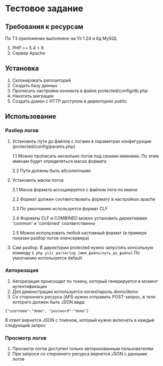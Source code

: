 # Тестовое задание

## Требования к ресурсам
По ТЗ приложение выполнено на Yii 1.24 и бд MySQL
1. PHP >= 5.4 < 8
2. Сервер Apache

## Установка

1. Склонировать репозиторий
2. Создать базу данных
3. Прописать настройки коннекта в файле protected/config/db.php
4. Накатить миграции
5. Создать домен с HTTP доступом в директорию public

## Использование

### Разбор логов

1. Установить пути до файлов с логами в параметрах конфигурации (protected/config/params.php)

    1.1 Можно прописать несколько логов под своими именами. По этим именам будет определяться маска формата

    2.2 Пути должны быть абсолютными
  
2. Установить маски логов

   2.1 Маска формата ассоциируется с файлом лога по имени

   2.2 Формат должен соответствовать формату в настройках apache

   2.3 По умолчанию используется формат CLF

   2.4 Форматы CLF и COMBINED можно установить директивами 'common' и 'combined' соответственно

   2.5 Можно использовать любой кастомный формат (в примере показан разбор логов опенсервера)

3. Сам разбор. В директории protected нужно запустить консольную команду  `$ php yiic parserlog [имя_файла|путь_дo_файла]` По умолчанию используется default

### Авторизация 

1. Авторизация происходит по токену, который генерируется в момент аутентификации
2. Для демонстрации используется логин/пароль  demo/demo
3. Со стороннего ресурса (API) нужно отправить POST-запрос, в теле которого должен быть JSON вида:

`
{"username":"demo", "password":"demo"}
`

В ответ вернется JSON с токеном, который нужно включать в каждый следующий запрос


### Просмотр логов

1. Просмотр логов доступен только авторизованным пользователям
2. При запросе со стороннего ресурса вернется JSON с данными логов


